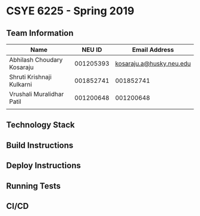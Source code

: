# CSYE 6225 - Spring 2019

## Team Information

| Name | NEU ID | Email Address |
| --- | --- | --- |
|Abhilash Choudary Kosaraju |001205393|kosaraju.a@husky.neu.edu |
|Shruti Krishnaji Kulkarni|001852741|001852741|
|Vrushali Muralidhar Patil|001200648|001200648|
| | | |

## Technology Stack


## Build Instructions


## Deploy Instructions


## Running Tests


## CI/CD


